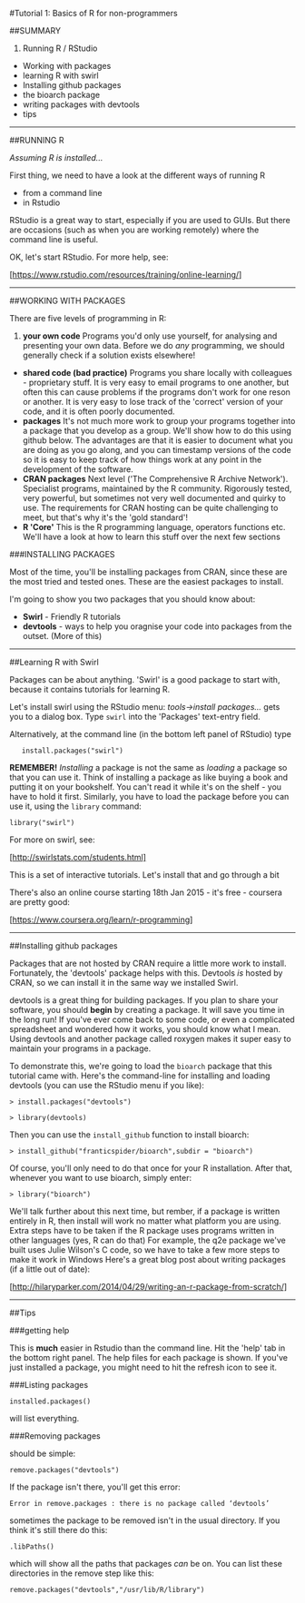 
#Tutorial 1: Basics of R for non-programmers

##SUMMARY

1. Running R / RStudio
- Working with packages
- learning R with swirl
- Installing github packages
- the bioarch package
- writing packages with devtools
- tips

---

##RUNNING R

_Assuming R is installed..._

First thing, we need to have a look at the different ways of running R

- from a command line
- in Rstudio

RStudio is a great way to start, especially if you are used to GUIs. But there are occasions (such as when you are working remotely) where the command line is useful. 

OK, let's start RStudio. For more help, see:

[https://www.rstudio.com/resources/training/online-learning/]

---
##WORKING WITH PACKAGES




There are five levels of programming in R:

1. **your own code**		Programs you'd only use yourself, for analysing and presenting your own data. Before we do _any_ programming, we should generally check if a solution exists elsewhere!
- **shared code (bad practice)**	Programs you share locally with colleagues - proprietary stuff. It is very easy to email programs to one another, but often this can cause problems if the programs don't work for one reson or another. It is very easy to lose track of the 'correct' version of your code, and it is often poorly documented. 
- **packages**	It's not much more work to group your programs together into a package that you develop as a group. We'll show how to do this using github below. The advantages are that it is easier to document what you are doing as you go along, and you can timestamp versions of the code so it is easy to keep track of how things work at any point in the development of the software. 
- **CRAN packages**		Next level ('The Comprehensive R Archive Network'). Specialist programs, maintained by the R community. Rigorously tested, very powerful, but sometimes not very well documented and quirky to use. The requirements for CRAN hosting can be quite challenging to meet, but that's why it's the 'gold standard'!
- **R 'Core'**		This is the R programming language, operators functions etc. We'll have a look at how to learn this stuff over the next few sections


###INSTALLING PACKAGES

Most of the time, you'll be installing packages from CRAN, since these are the most tried and tested ones. These are the easiest packages to install. 

I'm going to show you two packages that you should know about:

- **Swirl** - Friendly R tutorials
- **devtools** - ways to help you oragnise your code into packages from the outset. (More of this)

---
##Learning R with Swirl

Packages can be about anything. 'Swirl' is a good package to start with, because it contains tutorials for learning R.

Let's install swirl using the RStudio menu: 
   *tools->install packages...*
gets you to a dialog box. Type ```swirl``` into the 'Packages' text-entry field. 

Alternatively, at the command line (in the bottom left panel of RStudio) type

```
   install.packages("swirl")
```

**REMEMBER!** *Installing* a package is not the same as *loading* a package so that you can use it. Think of installing a package as like buying a book and putting it on your bookshelf. You can't read it while it's on the shelf - you have to hold it first. Similarly, you have to load the package before you can use it, using the `library` command:

```
library("swirl")
```

For more on swirl, see:

[http://swirlstats.com/students.html]

This is a set of interactive tutorials. Let's install that and go through a bit

There's also an online course starting 18th Jan 2015 - it's free - coursera are pretty good:

[https://www.coursera.org/learn/r-programming]



---
##Installing github packages

Packages that are not hosted by CRAN require a little more work to install. Fortunately, the 'devtools' package helps with this. Devtools *is* hosted by CRAN, so we can install it in the same way we installed Swirl. 

devtools is a great thing for building packages. If you plan to share your software, you should **begin** by creating a package. It will save you time in the long run! If you've ever come back to some code, or even a complicated spreadsheet and wondered how it works, you should know what I mean. Using devtools and another package called roxygen makes it super easy to maintain your programs in a package. 

To demonstrate this, we're going to load the `bioarch` package that this tutorial came with.
Here's the command-line for installing and loading devtools (you can use the RStudio menu if you like):
 
 `> install.packages("devtools")`
 
 `> library(devtools)`
 
Then you can use the `install_github` function to install bioarch:
 
 `> install_github("franticspider/bioarch",subdir = "bioarch")`
 
Of course, you'll only need to do that once for your R installation. After that, whenever you want to use bioarch, simply enter: 
 
 `> library("bioarch")`

We'll talk further about this next time, but rember, if a package is written entirely in R, then install will work no matter what platform you are using. Extra steps have to be taken if the R package uses programs written in other languages (yes, R can do that)
For example, the q2e package we've built uses Julie Wilson's C code, so we have to take a few more steps to make it work in Windows
Here's a great blog post about writing packages (if a little out of date):

[http://hilaryparker.com/2014/04/29/writing-an-r-package-from-scratch/]

---
##Tips

###getting help

This is **much** easier in Rstudio than the command line. Hit the 'help' tab in the bottom right panel. The help files for each package is shown. If you've just installed a package, you might need to hit the refresh icon to see it.  

###Listing packages

	installed.packages() 

will list everything.

###Removing packages

should be simple:

	remove.packages("devtools")

If the package isn't there, you'll get this error:

	Error in remove.packages : there is no package called ‘devtools’

sometimes the package to be removed isn't in the usual directory. If you think it's still there do this:

	.libPaths()

which will show all the paths that packages *can* be on. You can list these directories in the remove step like this:

	remove.packages("devtools","/usr/lib/R/library")




